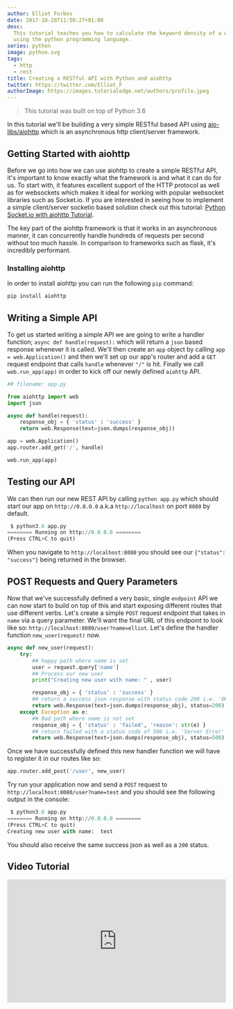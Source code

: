 ```yaml
---
author: Elliot Forbes
date: 2017-10-28T11:50:27+01:00
desc:
  This tutorial teaches you how to calculate the keyword density of a web page
  using the python programming language.
series: python
image: python.svg
tags:
  - http
  - rest
title: Creating a RESTful API with Python and aiohttp
twitter: https://twitter.com/Elliot_F
authorImage: https://images.tutorialedge.net/authors/profile.jpeg
---
```


> This tutorial was built on top of Python 3.6

In this tutorial we'll be building a very simple RESTful based API using
[aio-libs/aiohttp](https://github.com/aio-libs/aiohttp) which is an asynchronous
http client/server framework.

## Getting Started with aiohttp

Before we go into how we can use aiohttp to create a simple RESTful API, it's
important to know exactly what the framework is and what it can do for us. To
start with, it features excellent support of the HTTP protocol as well as for
websockets which makes it ideal for working with popular websocket libraries
such as Socket.io. If you are interested in seeing how to implement a simple
client/server socketio based solution check out this tutorial:
[Python Socket.io with aiohttp Tutorial](/python/python-socket-io-tutorial/).

The key part of the aiohttp framework is that it works in an asynchronous
manner, it can concurrently handle hundreds of requests per second without too
much hassle. In comparison to frameworks such as flask, it's incredibly
performant.

### Installing aiohttp

In order to install aiohttp you can run the following `pip` command:

```py
pip install aiohttp
```

## Writing a Simple API

To get us started writing a simple API we are going to write a handler function;
`async def handle(request):` which will return a `json` based response whenever
it is called. We'll then create an `app` object by calling
`app = web.Application()` and then we'll set up our app's router and add a `GET`
request endpoint that calls `handle` whenever `"/"` is hit. Finally we call
`web.run_app(app)` in order to kick off our newly defined `aiohttp` API.

```py
## filename: app.py

from aiohttp import web
import json

async def handle(request):
    response_obj = { 'status' : 'success' }
    return web.Response(text=json.dumps(response_obj))

app = web.Application()
app.router.add_get('/', handle)

web.run_app(app)
```

## Testing our API

We can then run our new REST API by calling `python app.py` which should start
our app on `http://0.0.0.0` a.k.a `http://localhost` on port `8080` by default.

```py
 $ python3.6 app.py
======== Running on http://0.0.0.0 ========
(Press CTRL+C to quit)
```

When you navigate to `http://localhost:8080` you should see our
`{"status": "success"}` being returned in the browser.

## POST Requests and Query Parameters

Now that we've successfully defined a very basic, single `endpoint` API we can
now start to build on top of this and start exposing different routes that use
different verbs. Let's create a simple `POST` request endpoint that takes in
`name` via a query parameter. We'll want the final URL of this endpoint to look
like so: `http://localhost:8080/user?name=elliot`. Let's define the handler
function `new_user(request)` now.

```py
async def new_user(request):
    try:
        ## happy path where name is set
        user = request.query['name']
        ## Process our new user
        print("Creating new user with name: " , user)

        response_obj = { 'status' : 'success' }
        ## return a success json response with status code 200 i.e. 'OK'
        return web.Response(text=json.dumps(response_obj), status=200)
    except Exception as e:
        ## Bad path where name is not set
        response_obj = { 'status' : 'failed', 'reason': str(e) }
        ## return failed with a status code of 500 i.e. 'Server Error'
        return web.Response(text=json.dumps(response_obj), status=500)
```

Once we have successfully defined this new handler function we will have to
register it in our routes like so:

```py
app.router.add_post('/user', new_user)
```

Try run your application now and send a `POST` request to
`http://localhost:8080/user?name=test` and you should see the following output
in the console:

```py
 $ python3.6 app.py
======== Running on http://0.0.0.0 ========
(Press CTRL+C to quit)
Creating new user with name:  test
```

You should also receive the same success json as well as a `200` status.

## Video Tutorial

<div style="position:relative;height:0;padding-bottom:56.25%"><iframe src="https://www.youtube.com/embed/Z784Mwm4VBg?ecver=2" style="position:absolute;width:100%;height:100%;left:0" width="640" height="360" frameborder="0" gesture="media" allowfullscreen></iframe></div>
